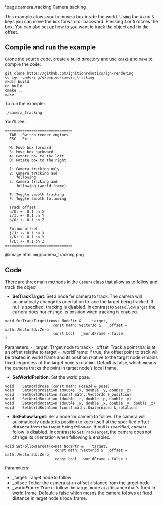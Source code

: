 \page camera_tracking Camera tracking

This example allows you to move a box inside the world.
Using the `W` and `S` keys you can move the box forward or backward. Pressing `A` or `D` rotates the box. You can also set up how to you want to track the object and fix the offset.

## Compile and run the example

Clone the source code, create a build directory and use `cmake` and `make` to compile the code:

```{.sh}
git clone https://github.com/ignitionrobotics/ign-rendering
cd ign-rendering/examples/camera_tracking
mkdir build
cd build
cmake ..
make
```

To run the example:

```{.sh}
./camera_tracking
```

You'll see:

```{.sh}
===============================
  TAB - Switch render engines
  ESC - Exit

  W: Move box forward
  S: Move box backward
  A: Rotate box to the left
  D: Rotate box to the right

  1: Camera tracking only
  2: Camera tracking and
     following
  3: Camera tracking and
     following (world frame)

  T: Toggle smooth tracking
  F: Toggle smooth following

  Track offset
  u/U: +- 0.1 on X
  i/I: +- 0.1 on Y
  o/O: +- 0.1 on Z

  Follow offset
  j/J: +- 0.1 on X
  k/K: +- 0.1 on Y
  l/L: +- 0.1 on Z
===============================

```

@image html img/camera_tracking.png

## Code

There are three main methods in the `Camera` class that allow us to follow and track the object:

 - **SetTrackTarget**: Set a node for camera to track. The camera will automatically change its orientation to face the target being tracked. If null is specified, tracking is disabled. In contrast to `SetFollowTarget` the camera does not change its position when tracking is enabled.
 ```{.cpp}
 void SetTrackTarget(const NodePtr & 	_target,
                       const math::Vector3d & 	_offset = math::Vector3d::Zero,
                       const bool 	_worldFrame = false
 )
 ```
Parameters:
    - \_target:	Target node to track
    - \_offset:	Track a point that is at an offset relative to target
    - \_worldFrame:	If true, the offset point to track will be treated in world frame and its position relative to the target node remains fixed regardless of the target node's rotation. Default is false, which means the camera tracks the point in target node's local frame.
 - **SetWorldPosition**: Set the world pose.
 ```{.cpp}
void 	SetWorldPose (const math::Pose3d &_pose)
void 	SetWorldPosition (double _x, double _y, double _z)
void 	SetWorldPosition (const math::Vector3d &_position)
void 	SetWorldRotation (double _r, double _p, double _y)
void 	SetWorldRotation (double _w, double _x, double _y, double _z)
void 	SetWorldRotation (const math::Quaterniond &_rotation)
 ```
 - **SetFollowTarget**: Set a node for camera to follow. The camera will automatically update its position to keep itself at the specified offset distance from the target being followed. If null is specified, camera follow is disabled. In contrast to `SetTrackTarget`, the camera does not change its orientation when following is enabled.
 ```{.cpp}
 void SetFollowTarget(const NodePtr & 	_target,
                        const math::Vector3d & 	_offset = math::Vector3d::Zero,
                        const bool 	_worldFrame = false )
 ```
 Parameters:
  - \_target:	Target node to follow
  - \_offset:	Tether the camera at an offset distance from the target node
  - \_worldFrame:	True to follow the target node at a distance that's fixed in world frame. Default is false which means the camera follows at fixed distance in target node's local frame.
